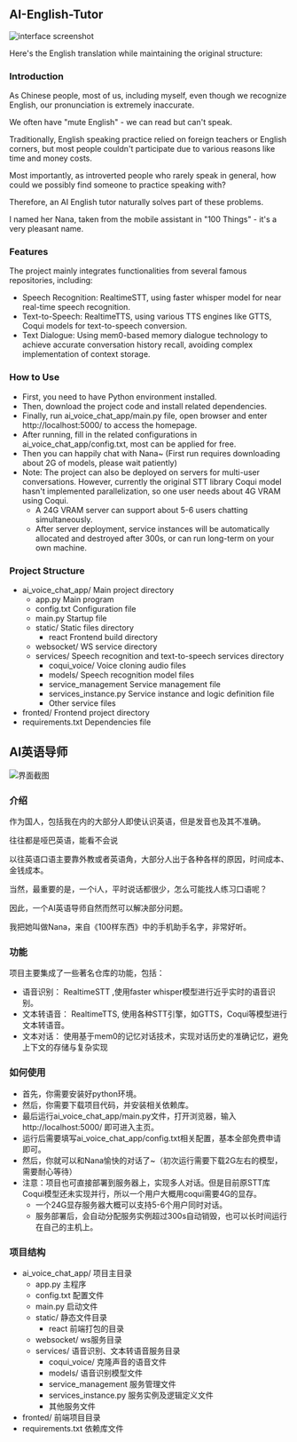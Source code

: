 ## AI-English-Tutor

![interface screenshot](https://imgur.com/a/i5DZ73J)

Here's the English translation while maintaining the original structure:

### Introduction

As Chinese people, most of us, including myself, even though we recognize English, our pronunciation is extremely inaccurate.

We often have "mute English" - we can read but can't speak.

Traditionally, English speaking practice relied on foreign teachers or English corners, but most people couldn't participate due to various reasons like time and money costs.

Most importantly, as introverted people who rarely speak in general, how could we possibly find someone to practice speaking with?

Therefore, an AI English tutor naturally solves part of these problems.

I named her Nana, taken from the mobile assistant in "100 Things" - it's a very pleasant name.

### Features

The project mainly integrates functionalities from several famous repositories, including:

- Speech Recognition: RealtimeSTT, using faster whisper model for near real-time speech recognition.
- Text-to-Speech: RealtimeTTS, using various TTS engines like GTTS, Coqui models for text-to-speech conversion.
- Text Dialogue: Using mem0-based memory dialogue technology to achieve accurate conversation history recall, avoiding complex implementation of context storage.

### How to Use

- First, you need to have Python environment installed.
- Then, download the project code and install related dependencies.
- Finally, run ai_voice_chat_app/main.py file, open browser and enter http://localhost:5000/ to access the homepage.
- After running, fill in the related configurations in ai_voice_chat_app/config.txt, most can be applied for free.
- Then you can happily chat with Nana~ (First run requires downloading about 2G of models, please wait patiently)
- Note: The project can also be deployed on servers for multi-user conversations. However, currently the original STT library Coqui model hasn't implemented parallelization, so one user needs about 4G VRAM using Coqui.
  - A 24G VRAM server can support about 5-6 users chatting simultaneously.
  - After server deployment, service instances will be automatically allocated and destroyed after 300s, or can run long-term on your own machine.

### Project Structure

- ai_voice_chat_app/ Main project directory
  - app.py Main program
  - config.txt Configuration file
  - main.py Startup file
  - static/ Static files directory
    - react Frontend build directory
  - websocket/ WS service directory
  - services/ Speech recognition and text-to-speech services directory
    - coqui_voice/ Voice cloning audio files
    - models/ Speech recognition model files
    - service_management Service management file
    - services_instance.py Service instance and logic definition file
    - Other service files
- fronted/ Frontend project directory
- requirements.txt Dependencies file






## AI英语导师

![界面截图](https://imgur.com/a/i5DZ73J)

### 介绍

作为国人，包括我在内的大部分人即使认识英语，但是发音也及其不准确。

往往都是哑巴英语，能看不会说

以往英语口语主要靠外教或者英语角，大部分人出于各种各样的原因，时间成本、金钱成本。

当然，最重要的是，一个i人，平时说话都很少，怎么可能找人练习口语呢？

因此，一个AI英语导师自然而然可以解决部分问题。

我把她叫做Nana，来自《100样东西》中的手机助手名字，非常好听。

### 功能

项目主要集成了一些著名仓库的功能，包括：

- 语音识别： RealtimeSTT ,使用faster whisper模型进行近乎实时的语音识别。
- 文本转语音： RealtimeTTS, 使用各种STT引擎，如GTTS，Coqui等模型进行文本转语音。
- 文本对话： 使用基于mem0的记忆对话技术，实现对话历史的准确记忆，避免上下文的存储与复杂实现

### 如何使用

- 首先，你需要安装好python环境。
- 然后，你需要下载项目代码，并安装相关依赖库。
- 最后运行ai_voice_chat_app/main.py文件，打开浏览器，输入http://localhost:5000/ 即可进入主页。
- 运行后需要填写ai_voice_chat_app/config.txt相关配置，基本全部免费申请即可。
- 然后，你就可以和Nana愉快的对话了~（初次运行需要下载2G左右的模型，需要耐心等待）
- 注意：项目也可直接部署到服务器上，实现多人对话。但是目前原STT库Coqui模型还未实现并行，所以一个用户大概用coqui需要4G的显存。
  - 一个24G显存服务器大概可以支持5-6个用户同时对话。
  - 服务部署后，会自动分配服务实例超过300s自动销毁，也可以长时间运行在自己的主机上。

### 项目结构

- ai_voice_chat_app/ 项目主目录
  - app.py 主程序
  - config.txt 配置文件
  - main.py 启动文件
  - static/ 静态文件目录
    - react 前端打包的目录
  - websocket/ ws服务目录
  - services/ 语音识别、文本转语音服务目录
    - coqui_voice/ 克隆声音的语音文件
    - models/ 语音识别模型文件
    - service_management 服务管理文件
    - services_instance.py 服务实例及逻辑定义文件
    - 其他服务文件
- fronted/ 前端项目目录 
- requirements.txt 依赖库文件